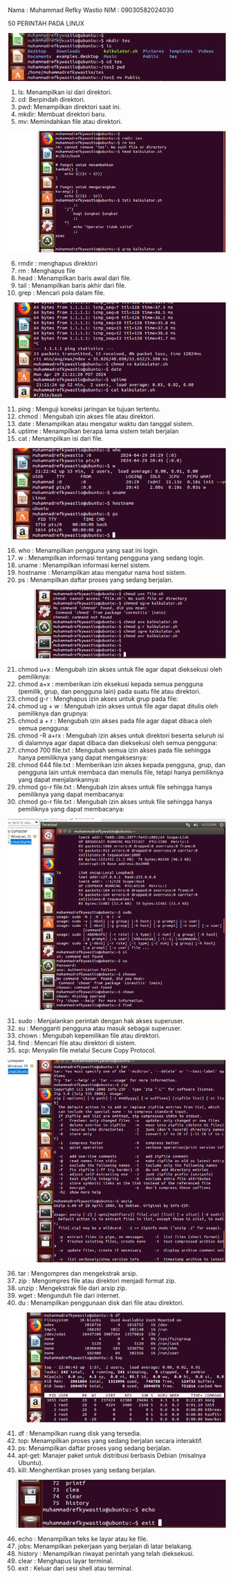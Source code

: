 Nama : Muhammad Refky Wastio 
NIM : 09030582024030 

50 PERINTAH PADA LINUX 

![alt text](https://github.com/MuhammadRefkyWastio/tugasPSO/blob/main/50command/Screenshot%202024-04-30%20112013.png?raw=true)
1. ls: Menampilkan isi dari direktori.
2. cd: Berpindah direktori.
3. pwd: Menampilkan direktori saat ini.
4. mkdir: Membuat direktori baru.
5. mv: Memindahkan file atau direktori.


![alt text](https://github.com/MuhammadRefkyWastio/tugasPSO/blob/main/50command/Screenshot%202024-04-30%20112818.png?raw=true)

6. rmdir : menghapus direktori 
7. rm : Menghapus file
8. head  : Menampilkan baris awal dari file.
9. tail :  Menampilkan baris akhir dari file.
10. grep :  Mencari pola dalam file.

![alt text](https://github.com/MuhammadRefkyWastio/tugasPSO/blob/main/50command/Screenshot%202024-04-30%20112207.png?raw=true)

11. ping : Menguji koneksi jaringan ke tujuan tertentu.
12. chmod : Mengubah izin akses file atau direktori.
13. date : Menampilkan atau mengatur waktu dan tanggal sistem.
14. uptime : Menampilkan berapa lama sistem telah berjalan
15. cat : Menampilkan isi dari file.


![alt text](https://github.com/MuhammadRefkyWastio/tugasPSO/blob/main/50command/Screenshot%202024-04-30%20112337.png?raw=true)


16. who :  Menampilkan pengguna yang saat ini login.
17. w : Menampilkan informasi tentang pengguna yang sedang login.
18. uname : Menampilkan informasi kernel sistem.
19. hostname : Menampilkan atau mengatur nama host sistem.
20. ps : Menampilkan daftar proses yang sedang berjalan.

![alt text](https://github.com/MuhammadRefkyWastio/tugasPSO/blob/main/50command/Screenshot%202024-04-30%20113250.png?raw=true)


21. chmod u+x : Mengubah izin akses untuk file agar dapat dieksekusi oleh pemiliknya:
22. chmod a+x : memberikan izin eksekusi kepada semua pengguna (pemilik, grup, dan pengguna lain) pada suatu file atau direktori.
23. chmod g-r : Menghapus izin akses untuk grup pada file:
24. chmod ug + w : Mengubah izin akses untuk file agar dapat ditulis oleh pemiliknya dan grupnya:
25. chmod a + r : Mengubah izin akses pada file agar dapat dibaca oleh semua pengguna:
26. chmod -R a+rx : Mengubah izin akses untuk direktori beserta seluruh isi di dalamnya agar dapat dibaca dan dieksekusi oleh semua pengguna: 
27. chmod 700 file.txt : Mengubah semua izin akses pada file sehingga hanya pemiliknya yang dapat mengaksesnya:
28. chmod 644 file.txt : Memberikan izin akses kepada pengguna, grup, dan pengguna lain untuk membaca dan menulis file, tetapi hanya pemiliknya yang dapat menjalankannya:
29. chmod go-r file.txt : Mengubah izin akses untuk file sehingga hanya pemiliknya yang dapat membacanya:
30. chmod go-r file.txt : Mengubah izin akses untuk file sehingga hanya pemiliknya yang dapat membacanya:

![alt text](https://github.com/MuhammadRefkyWastio/tugasPSO/blob/main/50command/Screenshot%202024-04-30%20120231.png?raw=true)


31. sudo : Menjalankan perintah dengan hak akses superuser.
32. su : Mengganti pengguna atau masuk sebagai superuser.
33. chown : Mengubah kepemilikan file atau direktori.
34. find : Mencari file atau direktori di sistem.
35. scp: Menyalin file melalui Secure Copy Protocol.

![alt text](https://github.com/MuhammadRefkyWastio/tugasPSO/blob/main/50command/Screenshot%202024-04-30%20120525.png?raw=true)


36. tar : Mengompres dan mengekstrak arsip.
37. zip : Mengompres file atau direktori menjadi format zip.
38. unzip : Mengekstrak file dari arsip zip.
39. wget : Mengunduh file dari internet.
40. du : Menampilkan penggunaan disk dari file atau direktori.

![alt text](https://github.com/MuhammadRefkyWastio/tugasPSO/blob/main/50command/Screenshot%202024-04-30%20120724.png?raw=true)


41. df : Menampilkan ruang disk yang tersedia.
42. top: Menampilkan proses yang sedang berjalan secara interaktif.
43. ps: Menampilkan daftar proses yang sedang berjalan.
44. apt-get: Manajer paket untuk distribusi berbasis Debian (misalnya Ubuntu).
45. kill: Menghentikan proses yang sedang berjalan.

![alt text](https://github.com/MuhammadRefkyWastio/tugasPSO/blob/main/50command/Screenshot%202024-04-30%20121719.png?raw=true)


46. echo : Menampilkan teks ke layar atau ke file.
47. jobs: Menampilkan pekerjaan yang berjalan di latar belakang.
48. history : Menampilkan riwayat perintah yang telah dieksekusi.
49. clear : Menghapus layar terminal.
50. exit : Keluar dari sesi shell atau terminal.
